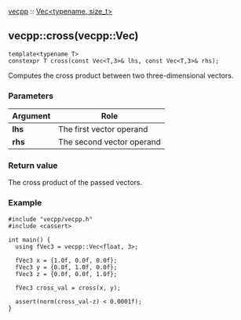 
[vecpp](../../../) :: [Vec<typename, size_t\>](../vec.md)
## vecpp::cross(vecpp::Vec)

```
template<typename T>
constexpr T cross(const Vec<T,3>& lhs, const Vec<T,3>& rhs);
```

Computes the cross product between two three-dimensional vectors.

### Parameters

Argument | Role
---------|---------------------------------
**lhs**  | The first vector operand
**rhs**  | The second vector operand


### Return value
The cross product of the passed vectors.

### Example

```
#include "vecpp/vecpp.h"
#include <cassert>

int main() {
  using fVec3 = vecpp::Vec<float, 3>;

  fVec3 x = {1.0f, 0.0f, 0.0f};
  fVec3 y = {0.0f, 1.0f, 0.0f};
  fVec3 z = {0.0f, 0.0f, 1.0f};

  fVec3 cross_val = cross(x, y);

  assert(norm(cross_val-z) < 0.0001f);
}
```
